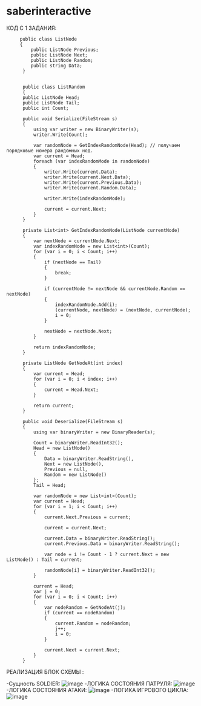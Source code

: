 # saberinteractive


КОД С 1 ЗАДАНИЯ:


         public class ListNode
         {
             public ListNode Previous;
             public ListNode Next;
             public ListNode Random;
             public string Data;
          }


          public class ListRandom
          {
          public ListNode Head;
          public ListNode Tail;
          public int Count;

          public void Serialize(FileStream s)
          {
              using var writer = new BinaryWriter(s);
              writer.Write(Count);

              var randomNode = GetIndexRandomNode(Head); // получаем порядковые номера рандомных нод. 
              var current = Head;
              foreach (var indexRandomMode in randomNode)
              {
                  writer.Write(current.Data);
                  writer.Write(current.Next.Data);
                  writer.Write(current.Previous.Data);
                  writer.Write(current.Random.Data);

                  writer.Write(indexRandomMode);

                  current = current.Next;
              }
          }

          private List<int> GetIndexRandomNode(ListNode currentNode)
          {
              var nextNode = currentNode.Next;
              var indexRandomNode = new List<int>(Count);
              for (var i = 0; i < Count; i++)
              {
                  if (nextNode == Tail)
                  {
                      break;
                  }

                  if (currentNode != nextNode && currentNode.Random == nextNode)
                  {
                      indexRandomNode.Add(i);
                      (currentNode, nextNode) = (nextNode, currentNode);
                      i = 0;
                  }

                  nextNode = nextNode.Next;
              }

              return indexRandomNode;
          }

          private ListNode GetNodeAt(int index)
          {
              var current = Head;
              for (var i = 0; i < index; i++)
              {
                  current = Head.Next;
              }

              return current;
          }

          public void Deserialize(FileStream s)
          {
              using var binaryWriter = new BinaryReader(s);

              Count = binaryWriter.ReadInt32();
              Head = new ListNode()
              {
                  Data = binaryWriter.ReadString(),
                  Next = new ListNode(),
                  Previous = null,
                  Random = new ListNode()
              };
              Tail = Head;

              var randomNode = new List<int>(Count);
              var current = Head;
              for (var i = 1; i < Count; i++)
              {
                  current.Next.Previous = current;

                  current = current.Next;

                  current.Data = binaryWriter.ReadString();
                  current.Previous.Data = binaryWriter.ReadString();

                  var node = i != Count - 1 ? current.Next = new ListNode() : Tail = current;

                  randomNode[i] = binaryWriter.ReadInt32();
              }

              current = Head;
              var j = 0;
              for (var i = 0; i < Count; i++)
              {
                  var nodeRandom = GetNodeAt(j);
                  if (current == nodeRandom)
                  {
                      current.Random = nodeRandom;
                      j++;
                      i = 0;
                  }

                  current.Next = current.Next;
              }
          }




РЕАЛИЗАЦИЯ БЛОК СХЕМЫ :

-Сущность SOLDIER:
![image](https://user-images.githubusercontent.com/32494392/218611159-8529f6e6-90df-4016-8faa-6c62d2325157.png)
-ЛОГИКА СОСТОЯНИЯ ПАТРУЛЯ:
![image](https://user-images.githubusercontent.com/32494392/218612820-dbb2bcd3-5e7f-4974-beae-1e45d39aa288.png)
-ЛОГИКА СОСТОЯНИЯ АТАКИ:
![image](https://user-images.githubusercontent.com/32494392/218613407-bfdd6149-fde1-4262-b6c2-9140396aad9d.png)
-ЛОГИКА ИГРОВОГО ЦИКЛА:
![image](https://user-images.githubusercontent.com/32494392/218613974-7d64e22e-0b2d-4298-95ee-127e96c32ee6.png)








